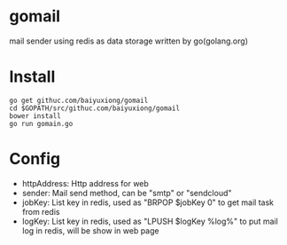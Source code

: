 # gomail
mail sender using redis as data storage written by go(golang.org)

# Install

````
go get githuc.com/baiyuxiong/gomail
cd $GOPATH/src/githuc.com/baiyuxiong/gomail
bower install
go run gomain.go
````

# Config

* httpAddress: Http address for web
* sender: Mail send method, can be "smtp" or "sendcloud"
* jobKey: List key in redis, used as "BRPOP $jobKey 0" to  get mail task from redis
* logKey: List key in redis, used as "LPUSH $logKey %log%" to  put mail log in redis, will be show in web page
